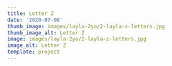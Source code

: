 ```yaml
--- 
title: Letter Z
date: '2020-07-08'
thumb_image: images/layla-2yo/2-layla-z-letters.jpg
thumb_image_alt: Letter Z
image: images/layla-2yo/2-layla-z-letters.jpg
image_alt: Letter Z
template: project
---
```

